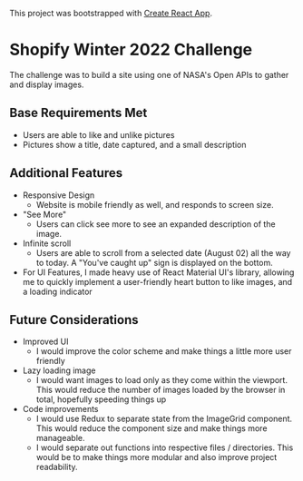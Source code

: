 This project was bootstrapped with [Create React App](https://github.com/facebook/create-react-app).

# Shopify Winter 2022 Challenge

The challenge was to build a site using one of NASA's Open APIs to gather and display images. 

## Base Requirements Met
- Users are able to like and unlike pictures
- Pictures show a title, date captured, and a small description

## Additional Features
- Responsive Design
    - Website is mobile friendly as well, and responds to screen size.
- "See More"
    - Users can click see more to see an expanded description of the image.
- Infinite scroll
    - Users are able to scroll from a selected date (August 02) all the way to today. A "You've caught up" sign is displayed on the bottom.
- For UI Features, I made heavy use of React Material UI's library, allowing me to quickly implement a user-friendly heart button to like images, and a loading indicator

## Future Considerations
- Improved UI 
    - I would improve the color scheme and make things a little more user friendly
- Lazy loading image
    - I would want images to load only as they come within the viewport. This would reduce the number of images loaded by the browser in total, hopefully speeding things up 
- Code improvements
    - I would use Redux to separate state from the ImageGrid component. This would reduce the component size and make things more manageable.
    - I would separate out functions into respective files / directories. This would be to make things more modular and also improve project readability.
